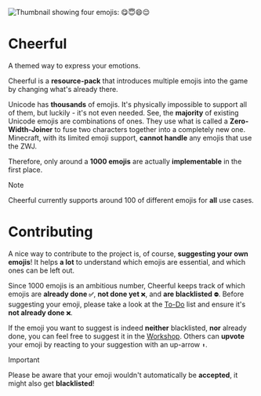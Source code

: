 ![Thumbnail showing four emojis: 😋😇😄😌](https://cdn.modrinth.com/data/cached_images/1acd5e818fe0f544473cbf8403e7e2b03b0331a5.png)

# Cheerful
A themed way to express your emotions.

Cheerful is a **resource-pack** that introduces multiple emojis into the game by changing what's already there.

Unicode has **thousands** of emojis. It's physically impossible to support all of them, but luckily - it's not even needed. See, the **majority** of existing
Unicode emojis are combinations of ones. They use what is called a **Zero-Width-Joiner** to fuse two characters together into a completely new one. Minecraft, with its limited emoji support, **cannot handle**
any emojis that use the ZWJ.

Therefore, only around a **1000 emojis** are actually **implementable** in the first place.

> [!NOTE]
> Cheerful currently supports around 100 of different emojis for **all** use cases.

# Contributing

A nice way to contribute to the project is, of course, **suggesting your own emojis**! It helps **a lot** to understand which emojis are essential, and which ones can be left out.

Since 1000 emojis is an ambitious number, Cheerful keeps track of which emojis are **already done `✅`**, **not done yet `❌`**, and **are blacklisted `⛔`**. Before suggesting your emoji, please take a look at the [To-Do](/todo.json) list and ensure it's **not already done `❌`**.

If the emoji you want to suggest is indeed **neither** blacklisted, **nor** already done, you can feel free to suggest it in the [Workshop](https://discord.gg/ANntBKUPmC). Others can **upvote** your emoji by reacting to your suggestion with an up-arrow `⬆️`.

> [!IMPORTANT]
> Please be aware that your emoji wouldn't automatically be **accepted**, it might also get **blacklisted**!

